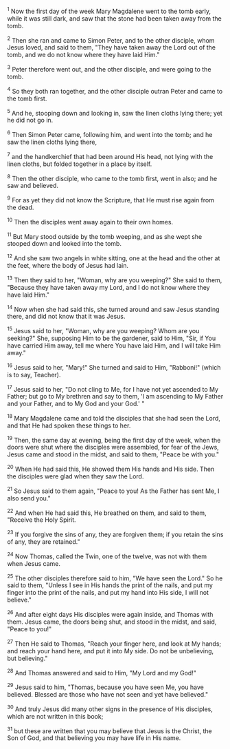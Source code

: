 <sup>1</sup> 
Now the first day of the week Mary Magdalene went to the tomb early, while it was still dark, and saw that the stone had been taken away from the tomb. 

<sup>2</sup> 
Then she ran and came to Simon Peter, and to the other disciple, whom Jesus loved, and said to them, "They have taken away the Lord out of the tomb, and we do not know where they have laid Him." 

<sup>3</sup> 
Peter therefore went out, and the other disciple, and were going to the tomb. 

<sup>4</sup> 
So they both ran together, and the other disciple outran Peter and came to the tomb first. 

<sup>5</sup> 
And he, stooping down and looking in, saw the linen cloths lying there; yet he did not go in. 

<sup>6</sup> 
Then Simon Peter came, following him, and went into the tomb; and he saw the linen cloths lying there, 

<sup>7</sup> 
and the handkerchief that had been around His head, not lying with the linen cloths, but folded together in a place by itself. 

<sup>8</sup> 
Then the other disciple, who came to the tomb first, went in also; and he saw and believed. 

<sup>9</sup> 
For as yet they did not know the Scripture, that He must rise again from the dead. 

<sup>10</sup> 
Then the disciples went away again to their own homes.

<sup>11</sup> 
But Mary stood outside by the tomb weeping, and as she wept she stooped down and looked into the tomb. 

<sup>12</sup> 
And she saw two angels in white sitting, one at the head and the other at the feet, where the body of Jesus had lain. 

<sup>13</sup> 
Then they said to her, "Woman, why are you weeping?" She said to them, "Because they have taken away my Lord, and I do not know where they have laid Him." 

<sup>14</sup> 
Now when she had said this, she turned around and saw Jesus standing there, and did not know that it was Jesus. 

<sup>15</sup> 
Jesus said to her, "Woman, why are you weeping? Whom are you seeking?" She, supposing Him to be the gardener, said to Him, "Sir, if You have carried Him away, tell me where You have laid Him, and I will take Him away." 

<sup>16</sup> 
Jesus said to her, "Mary!" She turned and said to Him, "Rabboni!" (which is to say, Teacher). 

<sup>17</sup> 
Jesus said to her, "Do not cling to Me, for I have not yet ascended to My Father; but go to My brethren and say to them, 'I am ascending to My Father and your Father, and to My God and your God.' " 

<sup>18</sup> 
Mary Magdalene came and told the disciples that she had seen the Lord, and that He had spoken these things to her.

<sup>19</sup> 
Then, the same day at evening, being the first day of the week, when the doors were shut where the disciples were assembled, for fear of the Jews, Jesus came and stood in the midst, and said to them, "Peace be with you." 

<sup>20</sup> 
When He had said this, He showed them His hands and His side. Then the disciples were glad when they saw the Lord. 

<sup>21</sup> 
So Jesus said to them again, "Peace to you! As the Father has sent Me, I also send you." 

<sup>22</sup> 
And when He had said this, He breathed on them, and said to them, "Receive the Holy Spirit. 

<sup>23</sup> 
If you forgive the sins of any, they are forgiven them; if you retain the sins of any, they are retained." 

<sup>24</sup> 
Now Thomas, called the Twin, one of the twelve, was not with them when Jesus came. 

<sup>25</sup> 
The other disciples therefore said to him, "We have seen the Lord." So he said to them, "Unless I see in His hands the print of the nails, and put my finger into the print of the nails, and put my hand into His side, I will not believe." 

<sup>26</sup> 
And after eight days His disciples were again inside, and Thomas with them. Jesus came, the doors being shut, and stood in the midst, and said, "Peace to you!" 

<sup>27</sup> 
Then He said to Thomas, "Reach your finger here, and look at My hands; and reach your hand here, and put it into My side. Do not be unbelieving, but believing." 

<sup>28</sup> 
And Thomas answered and said to Him, "My Lord and my God!" 

<sup>29</sup> 
Jesus said to him, "Thomas, because you have seen Me, you have believed. Blessed are those who have not seen and yet have believed." 

<sup>30</sup> 
And truly Jesus did many other signs in the presence of His disciples, which are not written in this book; 

<sup>31</sup> 
but these are written that you may believe that Jesus is the Christ, the Son of God, and that believing you may have life in His name.